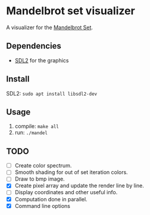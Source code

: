 # Mandelbrot set visualizer

A visualizer for the [Mandelbrot Set](https://en.wikipedia.org/wiki/Mandelbrot_set).

## Dependencies

- [SDL2](https://www.libsdl.org/) for the graphics

## Install

SDL2: `sudo apt install libsdl2-dev`

## Usage

1. compile: `make all`
2. run: `./mandel`

## TODO

- [ ] Create color spectrum.
- [ ] Smooth shading for out of set iteration colors.
- [ ] Draw to bmp image.
- [x] Create pixel array and update the render line by line.
- [ ] Display coordinates and other useful info.
- [x] Computation done in parallel.
- [x] Command line options
